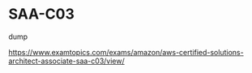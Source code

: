 # SAA-C03
dump




https://www.examtopics.com/exams/amazon/aws-certified-solutions-architect-associate-saa-c03/view/
